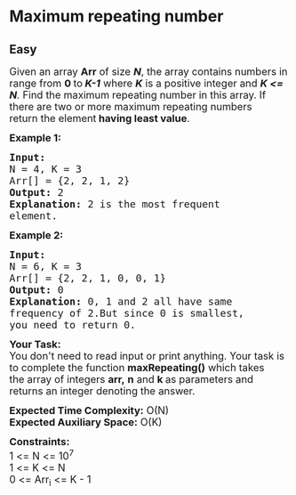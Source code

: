 # Maximum repeating number
## Easy
<div class="problems_problem_content__Xm_eO"><p><span style="font-size:18px">Given an array <strong>Arr</strong> of size <strong><em>N</em></strong>, the array contains numbers in range from <strong>0 </strong>to<strong> <em>K-1</em></strong> where <strong><em>K</em></strong> is a positive integer and <em><strong>K &lt;= N</strong>.</em> Find the maximum repeating number in this array. If there are two or more maximum repeating numbers return&nbsp;the element<strong> having least value</strong>.</span></p>

<p><span style="font-size:18px"><strong>Example 1:</strong></span></p>

<pre style="position: relative;"><span style="font-size:18px"><strong>Input:
</strong>N = 4, K = 3
Arr[] = {2, 2, 1, 2}
<strong>Output: </strong>2
<strong>Explanation:</strong> 2 is the most frequent
element.
</span><div class="open_grepper_editor" title="Edit &amp; Save To Grepper"></div></pre>

<p><span style="font-size:18px"><strong>Example 2:</strong></span></p>

<pre style="position: relative;"><span style="font-size:18px"><strong>Input:
</strong>N = 6, K = 3
Arr[] = {2, 2, 1, 0, 0, 1}
<strong>Output:</strong> 0
<strong>Explanation:</strong>&nbsp;0, 1 and 2 all have same
frequency of 2.But since 0 is smallest,
you need to return 0.</span><div class="open_grepper_editor" title="Edit &amp; Save To Grepper"></div></pre>

<p><span style="font-size:18px"><strong>Your Task:</strong><br>
You don't need to read input or print anything. Your task is to complete the function&nbsp;<strong>maxRepeating()</strong>&nbsp;which takes the&nbsp;array of&nbsp;integers&nbsp;<strong>arr,</strong>&nbsp;<strong>n</strong> and <strong>k&nbsp;</strong>as parameters and returns an integer&nbsp;denoting the answer.</span></p>

<p><span style="font-size:18px"><strong>Expected Time Complexity:</strong>&nbsp;O(N)<br>
<strong>Expected Auxiliary Space:</strong>&nbsp;O(K)</span></p>

<p><span style="font-size:18px"><strong>Constraints:</strong><br>
1 &lt;= N &lt;= 10<sup>7</sup><br>
1 &lt;= K &lt;= N<br>
0 &lt;= Arr<sub>i</sub> &lt;= K - 1</span></p>

<p>&nbsp;</p>
</div>